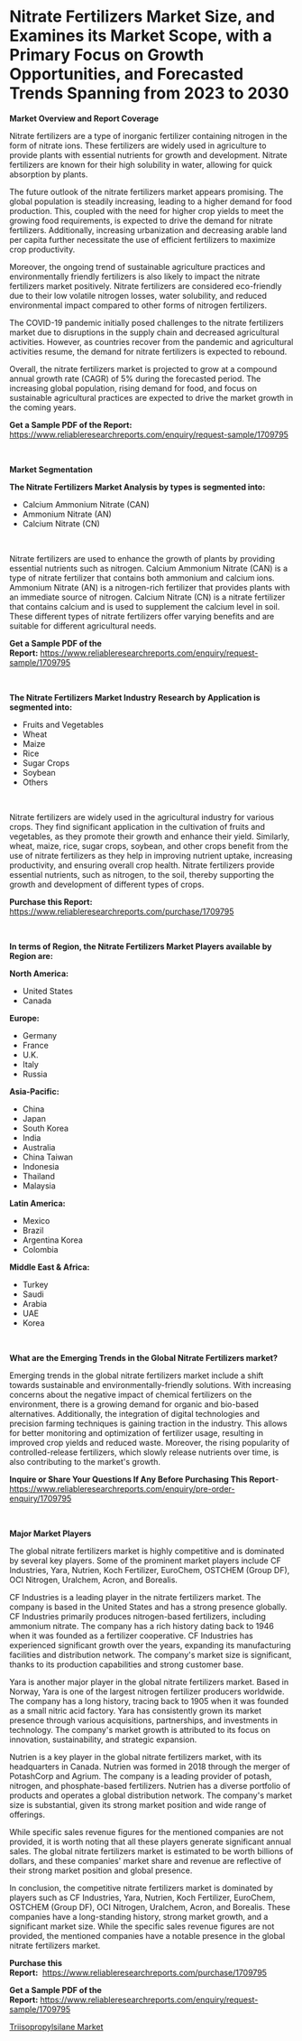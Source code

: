 <p><h1>Nitrate Fertilizers Market Size, and Examines its Market Scope, with a Primary Focus on Growth Opportunities, and Forecasted Trends Spanning from 2023 to 2030</h1></p><p><strong>Market Overview and Report Coverage</strong></p>
<p><p>Nitrate fertilizers are a type of inorganic fertilizer containing nitrogen in the form of nitrate ions. These fertilizers are widely used in agriculture to provide plants with essential nutrients for growth and development. Nitrate fertilizers are known for their high solubility in water, allowing for quick absorption by plants.</p><p>The future outlook of the nitrate fertilizers market appears promising. The global population is steadily increasing, leading to a higher demand for food production. This, coupled with the need for higher crop yields to meet the growing food requirements, is expected to drive the demand for nitrate fertilizers. Additionally, increasing urbanization and decreasing arable land per capita further necessitate the use of efficient fertilizers to maximize crop productivity.</p><p>Moreover, the ongoing trend of sustainable agriculture practices and environmentally friendly fertilizers is also likely to impact the nitrate fertilizers market positively. Nitrate fertilizers are considered eco-friendly due to their low volatile nitrogen losses, water solubility, and reduced environmental impact compared to other forms of nitrogen fertilizers.</p><p>The COVID-19 pandemic initially posed challenges to the nitrate fertilizers market due to disruptions in the supply chain and decreased agricultural activities. However, as countries recover from the pandemic and agricultural activities resume, the demand for nitrate fertilizers is expected to rebound.</p><p>Overall, the nitrate fertilizers market is projected to grow at a compound annual growth rate (CAGR) of 5% during the forecasted period. The increasing global population, rising demand for food, and focus on sustainable agricultural practices are expected to drive the market growth in the coming years.</p></p>
<p><strong>Get a Sample PDF of the Report:</strong> <a href="https://www.reliableresearchreports.com/enquiry/request-sample/1709795">https://www.reliableresearchreports.com/enquiry/request-sample/1709795</a></p>
<p>&nbsp;</p>
<p><strong>Market Segmentation</strong></p>
<p><strong>The Nitrate Fertilizers Market Analysis by types is segmented into:</strong></p>
<p><ul><li>Calcium Ammonium Nitrate (CAN)</li><li>Ammonium Nitrate (AN)</li><li>Calcium Nitrate (CN)</li></ul></p>
<p>&nbsp;</p>
<p><p>Nitrate fertilizers are used to enhance the growth of plants by providing essential nutrients such as nitrogen. Calcium Ammonium Nitrate (CAN) is a type of nitrate fertilizer that contains both ammonium and calcium ions. Ammonium Nitrate (AN) is a nitrogen-rich fertilizer that provides plants with an immediate source of nitrogen. Calcium Nitrate (CN) is a nitrate fertilizer that contains calcium and is used to supplement the calcium level in soil. These different types of nitrate fertilizers offer varying benefits and are suitable for different agricultural needs.</p></p>
<p><strong>Get a Sample PDF of the Report:</strong>&nbsp;<a href="https://www.reliableresearchreports.com/enquiry/request-sample/1709795">https://www.reliableresearchreports.com/enquiry/request-sample/1709795</a></p>
<p>&nbsp;</p>
<p><strong>The Nitrate Fertilizers Market Industry Research by Application is segmented into:</strong></p>
<p><ul><li>Fruits and Vegetables</li><li>Wheat</li><li>Maize</li><li>Rice</li><li>Sugar Crops</li><li>Soybean</li><li>Others</li></ul></p>
<p>&nbsp;</p>
<p><p>Nitrate fertilizers are widely used in the agricultural industry for various crops. They find significant application in the cultivation of fruits and vegetables, as they promote their growth and enhance their yield. Similarly, wheat, maize, rice, sugar crops, soybean, and other crops benefit from the use of nitrate fertilizers as they help in improving nutrient uptake, increasing productivity, and ensuring overall crop health. Nitrate fertilizers provide essential nutrients, such as nitrogen, to the soil, thereby supporting the growth and development of different types of crops.</p></p>
<p><strong>Purchase this Report:</strong>&nbsp; <a href="https://www.reliableresearchreports.com/purchase/1709795">https://www.reliableresearchreports.com/purchase/1709795</a></p>
<p>&nbsp;</p>
<p><strong>In terms of Region, the Nitrate Fertilizers Market Players available by Region are:</strong></p>
<p>
    <p> <strong> North America: </strong>
        <ul>
            <li>United States</li>
            <li>Canada</li>
        </ul>
        </p> 
    <p> <strong> Europe: </strong>
        <ul>
            <li>Germany</li>
            <li>France</li>
            <li>U.K.</li>
            <li>Italy</li>
            <li>Russia</li>
        </ul>
        </p> 
    <p> <strong> Asia-Pacific: </strong>
        <ul>
            <li>China</li>
            <li>Japan</li>
            <li>South Korea</li>
            <li>India</li>
            <li>Australia</li>
            <li>China Taiwan</li>
            <li>Indonesia</li>
            <li>Thailand</li>
            <li>Malaysia</li>
        </ul>
        </p> 
    <p> <strong> Latin America: </strong>
        <ul>
            <li>Mexico</li>
            <li>Brazil</li>
            <li>Argentina Korea</li>
            <li>Colombia</li>
        </ul>
        </p> 
    <p> <strong> Middle East & Africa: </strong>
        <ul>
            <li>Turkey</li>
            <li>Saudi</li>
            <li>Arabia</li>
            <li>UAE</li>
            <li>Korea</li>
        </ul>
    </p>
    </p>
<p>&nbsp;</p>
<p><strong>What are the Emerging Trends in the Global Nitrate Fertilizers market?</strong></p>
<p><p>Emerging trends in the global nitrate fertilizers market include a shift towards sustainable and environmentally-friendly solutions. With increasing concerns about the negative impact of chemical fertilizers on the environment, there is a growing demand for organic and bio-based alternatives. Additionally, the integration of digital technologies and precision farming techniques is gaining traction in the industry. This allows for better monitoring and optimization of fertilizer usage, resulting in improved crop yields and reduced waste. Moreover, the rising popularity of controlled-release fertilizers, which slowly release nutrients over time, is also contributing to the market's growth.</p></p>
<p><strong>Inquire or Share Your Questions If Any Before Purchasing This Report</strong>- <a href="https://www.reliableresearchreports.com/enquiry/pre-order-enquiry/1709795">https://www.reliableresearchreports.com/enquiry/pre-order-enquiry/1709795</a></p>
<p>&nbsp;</p>
<p><strong>Major Market Players</strong></p>
<p><p>The global nitrate fertilizers market is highly competitive and is dominated by several key players. Some of the prominent market players include CF Industries, Yara, Nutrien, Koch Fertilizer, EuroChem, OSTCHEM (Group DF), OCI Nitrogen, Uralchem, Acron, and Borealis.</p><p>CF Industries is a leading player in the nitrate fertilizers market. The company is based in the United States and has a strong presence globally. CF Industries primarily produces nitrogen-based fertilizers, including ammonium nitrate. The company has a rich history dating back to 1946 when it was founded as a fertilizer cooperative. CF Industries has experienced significant growth over the years, expanding its manufacturing facilities and distribution network. The company's market size is significant, thanks to its production capabilities and strong customer base.</p><p>Yara is another major player in the global nitrate fertilizers market. Based in Norway, Yara is one of the largest nitrogen fertilizer producers worldwide. The company has a long history, tracing back to 1905 when it was founded as a small nitric acid factory. Yara has consistently grown its market presence through various acquisitions, partnerships, and investments in technology. The company's market growth is attributed to its focus on innovation, sustainability, and strategic expansion.</p><p>Nutrien is a key player in the global nitrate fertilizers market, with its headquarters in Canada. Nutrien was formed in 2018 through the merger of PotashCorp and Agrium. The company is a leading provider of potash, nitrogen, and phosphate-based fertilizers. Nutrien has a diverse portfolio of products and operates a global distribution network. The company's market size is substantial, given its strong market position and wide range of offerings.</p><p>While specific sales revenue figures for the mentioned companies are not provided, it is worth noting that all these players generate significant annual sales. The global nitrate fertilizers market is estimated to be worth billions of dollars, and these companies' market share and revenue are reflective of their strong market position and global presence.</p><p>In conclusion, the competitive nitrate fertilizers market is dominated by players such as CF Industries, Yara, Nutrien, Koch Fertilizer, EuroChem, OSTCHEM (Group DF), OCI Nitrogen, Uralchem, Acron, and Borealis. These companies have a long-standing history, strong market growth, and a significant market size. While the specific sales revenue figures are not provided, the mentioned companies have a notable presence in the global nitrate fertilizers market.</p></p>
<p><strong>Purchase this Report:</strong>&nbsp;&nbsp;<a href="https://www.reliableresearchreports.com/purchase/1709795">https://www.reliableresearchreports.com/purchase/1709795</a></p>
<p></p>
<p><strong>Get a Sample PDF of the Report:</strong>&nbsp;<a href="https://www.reliableresearchreports.com/enquiry/request-sample/1709795">https://www.reliableresearchreports.com/enquiry/request-sample/1709795</a></p>
<p><p><a href="https://github.com/RichRobinson5/Market-Research-Report-List-2/blob/main/triisopropylsilane-market.md">Triisopropylsilane Market</a></p></p>
